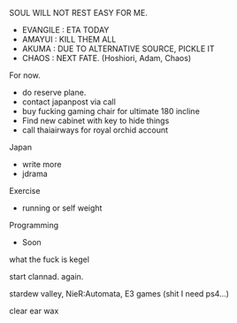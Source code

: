 SOUL WILL NOT REST EASY FOR ME.
- EVANGILE : ETA TODAY
- AMAYUI : KILL THEM ALL
- AKUMA : DUE TO ALTERNATIVE SOURCE, PICKLE IT
- CHAOS : NEXT FATE. (Hoshiori, Adam, Chaos)

For now.
- do reserve plane.
- contact japanpost via call
- buy fucking gaming chair for ultimate 180 incline
- Find new cabinet with key to hide things
- call thaiairways for royal orchid account

Japan
- write more
- jdrama

Exercise
- running or self weight

Programming
- Soon

what the fuck is kegel

start clannad. again.

stardew valley, 
NieR:Automata,
E3 games (shit I need ps4...)

clear ear wax
